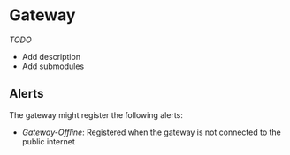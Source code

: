 # Gateway

*TODO*
  - Add description
  - Add submodules

## Alerts
The gateway might register the following alerts:

- *Gateway-Offline*: Registered when the gateway is not connected to the public internet